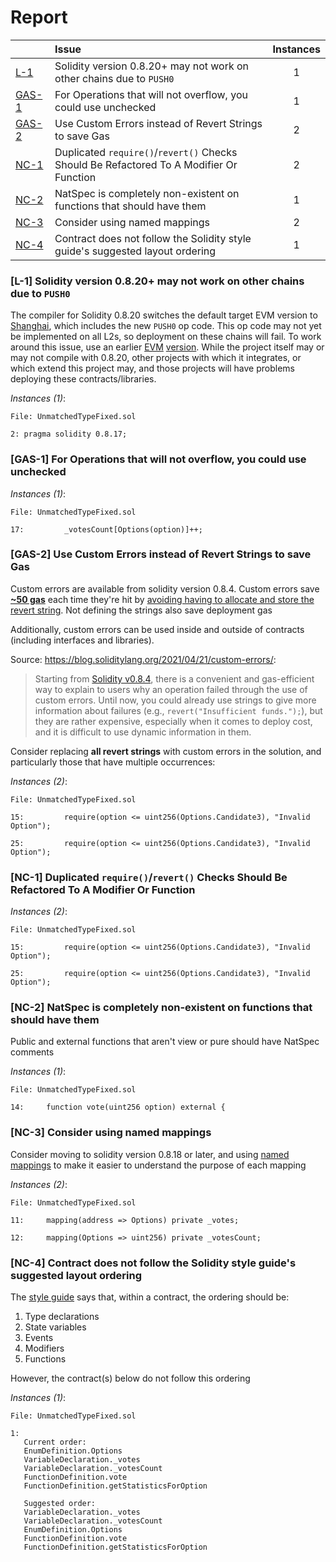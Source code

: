 # Report

| |Issue|Instances|
|-|:-|:-:|
| [L-1](#L-1) | Solidity version 0.8.20+ may not work on other chains due to `PUSH0` | 1 |
| [GAS-1](#GAS-1) | For Operations that will not overflow, you could use unchecked | 1 |
| [GAS-2](#GAS-2) | Use Custom Errors instead of Revert Strings to save Gas | 2 |
| [NC-1](#NC-1) | Duplicated `require()`/`revert()` Checks Should Be Refactored To A Modifier Or Function | 2 |
| [NC-2](#NC-2) | NatSpec is completely non-existent on functions that should have them | 1 |
| [NC-3](#NC-3) | Consider using named mappings | 2 |
| [NC-4](#NC-4) | Contract does not follow the Solidity style guide's suggested layout ordering | 1 |



### <a name="L-1"></a>[L-1] Solidity version 0.8.20+ may not work on other chains due to `PUSH0`
The compiler for Solidity 0.8.20 switches the default target EVM version to [Shanghai](https://blog.soliditylang.org/2023/05/10/solidity-0.8.20-release-announcement/#important-note), which includes the new `PUSH0` op code. This op code may not yet be implemented on all L2s, so deployment on these chains will fail. To work around this issue, use an earlier [EVM](https://docs.soliditylang.org/en/v0.8.20/using-the-compiler.html?ref=zaryabs.com#setting-the-evm-version-to-target) [version](https://book.getfoundry.sh/reference/config/solidity-compiler#evm_version). While the project itself may or may not compile with 0.8.20, other projects with which it integrates, or which extend this project may, and those projects will have problems deploying these contracts/libraries.

*Instances (1)*:
```solidity
File: UnmatchedTypeFixed.sol

2: pragma solidity 0.8.17;

```

### <a name="GAS-1"></a>[GAS-1] For Operations that will not overflow, you could use unchecked

*Instances (1)*:
```solidity
File: UnmatchedTypeFixed.sol

17:         _votesCount[Options(option)]++;

```

### <a name="GAS-2"></a>[GAS-2] Use Custom Errors instead of Revert Strings to save Gas
Custom errors are available from solidity version 0.8.4. Custom errors save [**~50 gas**](https://gist.github.com/IllIllI000/ad1bd0d29a0101b25e57c293b4b0c746) each time they're hit by [avoiding having to allocate and store the revert string](https://blog.soliditylang.org/2021/04/21/custom-errors/#errors-in-depth). Not defining the strings also save deployment gas

Additionally, custom errors can be used inside and outside of contracts (including interfaces and libraries).

Source: <https://blog.soliditylang.org/2021/04/21/custom-errors/>:

> Starting from [Solidity v0.8.4](https://github.com/ethereum/solidity/releases/tag/v0.8.4), there is a convenient and gas-efficient way to explain to users why an operation failed through the use of custom errors. Until now, you could already use strings to give more information about failures (e.g., `revert("Insufficient funds.");`), but they are rather expensive, especially when it comes to deploy cost, and it is difficult to use dynamic information in them.

Consider replacing **all revert strings** with custom errors in the solution, and particularly those that have multiple occurrences:

*Instances (2)*:
```solidity
File: UnmatchedTypeFixed.sol

15:         require(option <= uint256(Options.Candidate3), "Invalid Option");

25:         require(option <= uint256(Options.Candidate3), "Invalid Option");

```

### <a name="NC-1"></a>[NC-1] Duplicated `require()`/`revert()` Checks Should Be Refactored To A Modifier Or Function

*Instances (2)*:
```solidity
File: UnmatchedTypeFixed.sol

15:         require(option <= uint256(Options.Candidate3), "Invalid Option");

25:         require(option <= uint256(Options.Candidate3), "Invalid Option");

```

### <a name="NC-2"></a>[NC-2] NatSpec is completely non-existent on functions that should have them
Public and external functions that aren't view or pure should have NatSpec comments

*Instances (1)*:
```solidity
File: UnmatchedTypeFixed.sol

14:     function vote(uint256 option) external {

```

### <a name="NC-3"></a>[NC-3] Consider using named mappings
Consider moving to solidity version 0.8.18 or later, and using [named mappings](https://ethereum.stackexchange.com/questions/51629/how-to-name-the-arguments-in-mapping/145555#145555) to make it easier to understand the purpose of each mapping

*Instances (2)*:
```solidity
File: UnmatchedTypeFixed.sol

11:     mapping(address => Options) private _votes;

12:     mapping(Options => uint256) private _votesCount;

```

### <a name="NC-4"></a>[NC-4] Contract does not follow the Solidity style guide's suggested layout ordering
The [style guide](https://docs.soliditylang.org/en/v0.8.16/style-guide.html#order-of-layout) says that, within a contract, the ordering should be:

1) Type declarations
2) State variables
3) Events
4) Modifiers
5) Functions

However, the contract(s) below do not follow this ordering

*Instances (1)*:
```solidity
File: UnmatchedTypeFixed.sol

1: 
   Current order:
   EnumDefinition.Options
   VariableDeclaration._votes
   VariableDeclaration._votesCount
   FunctionDefinition.vote
   FunctionDefinition.getStatisticsForOption
   
   Suggested order:
   VariableDeclaration._votes
   VariableDeclaration._votesCount
   EnumDefinition.Options
   FunctionDefinition.vote
   FunctionDefinition.getStatisticsForOption

```

